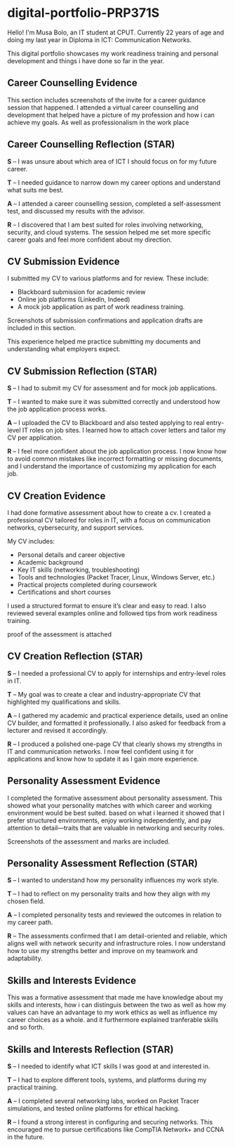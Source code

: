 # digital-portfolio-PRP371S

 Hello! I'm Musa Bolo, an IT student at CPUT. Currently 22 years of age and doing my last year in Diploma in ICT: Communication Networks.

This digital portfolio showcases my work readiness training and personal development and things i have done so far in the year.

## Career Counselling Evidence

This section includes screenshots of the invite for a  career guidance session that happened.
I attended a virtual career counselling and development that helped have a picture of my profession and how 
i can achieve my goals. As well as professionalism in the work place

## Career Counselling Reflection (STAR)

**S** – I was unsure about which area of ICT I should focus on for my future career.

**T** – I needed guidance to narrow down my career options and understand what suits me best.

**A** – I attended a career counselling session, completed a self-assessment test, and discussed my results with the advisor.

**R** – I discovered that I am best suited for roles involving networking, security, and cloud systems. The session helped me set more specific career goals and feel more confident about my direction.

## CV Submission Evidence

I submitted my CV to various platforms and for review. These include:
- Blackboard submission for academic review
- Online job platforms (LinkedIn, Indeed)
- A mock job application as part of work readiness training.

Screenshots of submission confirmations and application drafts are included in this section.

This experience helped me practice submitting my documents and understanding what employers expect.

## CV Submission Reflection (STAR)

**S** – I had to submit my CV for assessment and for mock job applications.

**T** – I wanted to make sure it was submitted correctly and understood how the job application process works.

**A** – I uploaded the CV to Blackboard and also tested applying to real entry-level IT roles on job sites. I learned how to attach cover letters and tailor my CV per application.

**R** – I feel more confident about the job application process. I now know how to avoid common mistakes like incorrect formatting or missing documents, and I understand the importance of customizing my application for each job.

## CV Creation Evidence
I had done formative assessment about how to create a cv.
I created a professional CV tailored for roles in IT, with a focus on communication networks, cybersecurity, and support services.

My CV includes:
- Personal details and career objective
- Academic background
- Key IT skills (networking, troubleshooting)
- Tools and technologies (Packet Tracer, Linux, Windows Server, etc.)
- Practical projects completed during coursework
- Certifications and short courses

I used a structured format to ensure it’s clear and easy to read. I also reviewed several examples online and followed tips from work readiness training.

proof of the assessment is attached

## CV Creation Reflection (STAR)

**S** – I needed a professional CV to apply for internships and entry-level roles in IT.

**T** – My goal was to create a clear and industry-appropriate CV that highlighted my qualifications and skills.

**A** – I gathered my academic and practical experience details, used an online CV builder, and formatted it professionally. I also asked for feedback from a lecturer and revised it accordingly.

**R** – I produced a polished one-page CV that clearly shows my strengths in IT and communication networks. I now feel confident using it for applications and know how to update it as I gain more experience.

## Personality Assessment Evidence

I completed the formative assessment about personality assessment.
This showed what your personality matches with which career and working environment would be best suited.
based on what i learned it showed that I prefer structured environments, enjoy working independently, and pay attention to detail—traits that are valuable in networking and security roles.

Screenshots of the assessment and marks are included.

## Personality Assessment Reflection (STAR)

**S** – I wanted to understand how my personality influences my work style.

**T** – I had to reflect on my personality traits and how they align with my chosen field.

**A** – I completed personality tests and reviewed the outcomes in relation to my career path.

**R** – The assessments confirmed that I am detail-oriented and reliable, which aligns well with network security and infrastructure roles. I now understand how to use my strengths better and improve on my teamwork and adaptability.

## Skills and Interests Evidence

This was a formative assessment that made me have knowledge about my skills and interests, how i can distinguis between
the two as well as how my values can have an advantage to my work ethics as well as influence my career choices as a whole.
and it furthermore explained tranferable skills and so forth.

## Skills and Interests Reflection (STAR)

**S** – I needed to identify what ICT skills I was good at and interested in.

**T** – I had to explore different tools, systems, and platforms during my practical training.

**A** – I completed several networking labs, worked on Packet Tracer simulations, and tested online platforms for ethical hacking.

**R** – I found a strong interest in configuring and securing networks. This encouraged me to pursue certifications like CompTIA Network+ and CCNA in the future.

